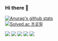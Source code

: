 ### Hi there 👋
 [![Anurag's github stats](https://github-readme-stats.vercel.app/api?username=poporee)](https://github.com/poporee/github-readme-stats)
 </br>
 <span>
[![Solved.ac
프로필](http://mazassumnida.wtf/api/v2/generate_badge?boj=latch1226)](https://solved.ac/latch1226)
</span>
<div>
<img src="https://img.shields.io/badge/Android-3DDC84?style=flat-square&logo=Android&logoColor=white"/>
<img src="https://img.shields.io/badge/Python-3776AB?style=flat-square&logo=Python&logoColor=white"/>
<img src="https://img.shields.io/badge/Node.js-339933?style=flat-square&logo=Node.js&logoColor=white"/>
<img src="https://img.shields.io/badge/Spring Boot-6DB33F?style=flat-square&logo=Spring Boot&logoColor=white"/>
<a href="https://hits.seeyoufarm.com"><img src="https://hits.seeyoufarm.com/api/count/incr/badge.svg?url=https%3A%2F%2Fgithub.com%2Fpoporee&count_bg=%2379C83D&title_bg=%23555555&icon=&icon_color=%23E7E7E7&title=hits&edge_flat=false"/></a>
</div>

